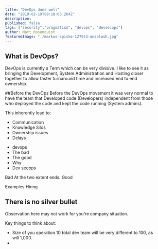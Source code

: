 ```yaml
---
title: "DevOps done well"
date: "2019-02-19T08:18:03.284Z"
description:
published: false
tags: ["security","pragmatism", "devops", "devsecops"]
author: Matt Rosenquist
featuredImage: "./markus-spiske-127943-unsplash.jpg"
---
```


## What is DevOps?

DevOps is currently a Term which can be very divisive.
I like to see it as bringing the Development, System Administration and Hosting
closer together to allow faster turnaround time and increased end to end ownership. 


##Before the DevOps
Before the DevOps movement it was very normal to have the team that Developed code (Developers) independent from those
who deployed the code and kept the code running (System admins).

This inherently lead to:
- Communication
- Knowledge Silos 
- Ownership issues
- Delays




* devops
* The bad
* The good
* Why
* Dev secops

Bad
At the two extent ends. 
Good 

Examples
Hiring

## There is no silver bullet

Observation here may not work for you're company situation.

Key things to think about:
- Size of you operation 10 total dev team will be very different to 100, as will 1,000.
- 
